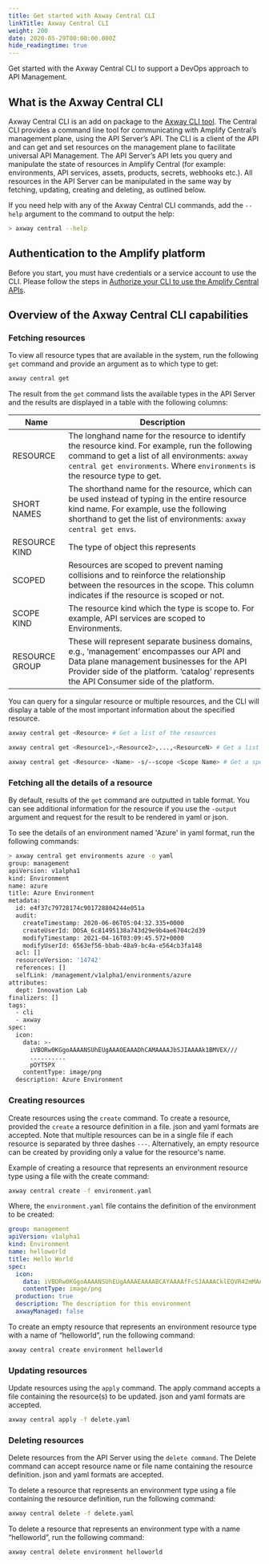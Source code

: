 ```yaml
---
title: Get started with Axway Central CLI
linkTitle: Axway Central CLI
weight: 200
date: 2020-05-29T00:00:00.000Z
hide_readingtime: true
---
```

Get started with the Axway Central CLI to support a DevOps approach to API Management.

## What is the Axway Central CLI

Axway Central CLI is an add on package to the [Axway CLI tool](https://www.npmjs.com/package/axway).  The Central CLI provides a command line tool for communicating with Amplify Central’s management plane, using the API Server’s API. The CLI is a client of the API and can get and set resources on the management plane to facilitate universal API Management. The API Server’s API lets you query and manipulate the state of resources in Amplify Central (for example: environments, API services, assets, products, secrets, webhooks etc.). All resources in the API Server can be manipulated in the same way by fetching, updating, creating and deleting, as outlined below.

If you need help with any of the Axway Central CLI commands, add the `--help` argument to the command to output the help:

 ```bash
> axway central --help
 ```

## Authentication to the Amplify platform

Before you start, you must have credentials or a service account to use the CLI. Please follow the steps in [Authorize your CLI to use the Amplify Central APIs](/docs/integrate_with_central/cli_central/cli_install/#authorize-your-cli-to-use-the-amplify-central-apis).

## Overview of the Axway Central CLI capabilities

### Fetching resources

To view all resource types that are available in the system, run the following `get` command and provide an argument as to which type to get:

```bash
axway central get 
```

The result from the `get` command lists the available types in the API Server and the results are displayed in a table with the following columns:

| Name      | Description |
| ----------- | ----------- |
| RESOURCE      | The longhand name for the resource to identify the resource kind. For example, run the following command to get a list of all environments: `axway central get environments`. Where `environments` is the resource type to get.         |
| SHORT NAMES   | The shorthand name for the resource, which can be used instead of typing in the entire resource kind name. For example, use the following shorthand to get the list of environments: `axway central get envs`.        |
| RESOURCE KIND   | The type of object this represents        |
| SCOPED   | Resources are scoped to prevent naming collisions and to reinforce the relationship between the resources in the scope. This column indicates if the resource is scoped or not.         |
| SCOPE KIND   | The resource kind which the type is scope to. For example, API services are scoped to Environments.         |
| RESOURCE GROUP  | These will represent separate business domains, e.g., ‘management’ encompasses our API and Data plane management businesses for the API Provider side of the platform. ‘catalog’ represents the API Consumer side of the platform.  |

You can query for a singular resource or multiple resources, and the CLI will display a table of the most important information about the specified resource.

```bash
axway central get <Resource> # Get a list of the resources
```

```bash
axway central get <Resource1>,<Resource2>,...,<ResourceN> # Get a list of multiple resources
```

```bash
axway central get <Resource> <Name> -s/--scope <Scope Name> # Get a specific resource by name in a named scope
```

### Fetching all the details of a resource

By default, results of the `get` command are outputted in table format. You can see additional information for the resource if you use the `-output` argument and request for the result to be rendered in yaml or json.

To see the details of an environment named 'Azure' in yaml format, run the following commands:

```bash
> axway central get environments azure -o yaml
group: management
apiVersion: v1alpha1
kind: Environment
name: azure
title: Azure Environment
metadata:
  id: e4f37c79728174c901728804244e051a
  audit:
    createTimestamp: 2020-06-06T05:04:32.335+0000
    createUserId: DOSA_6c81495138a743d29e9b4ae6704c2d39
    modifyTimestamp: 2021-04-16T03:09:45.572+0000
    modifyUserId: 6563ef56-bbab-48a9-bc4a-e564cb3fa148
  acl: []
  resourceVersion: '14742'
  references: []
  selfLink: /management/v1alpha1/environments/azure
attributes:
  dept: Innovation Lab
finalizers: []
tags:
  - cli
  - axway
spec:
  icon:
    data: >-
      iVBORw0KGgoAAAANSUhEUgAAAOEAAADhCAMAAAAJbSJIAAAAk1BMVEX///
      ..........
      pOYT5PX
    contentType: image/png
  description: Azure Environment
```

### Creating resources

Create resources using the `create` command. To create a resource, provided the `create` a resource definition in a file. json and yaml formats are accepted. Note that multiple resources can be in a single file if each resource is separated by three dashes `---`.
Alternatively, an empty resource can be created by providing only a value for the resource's name.

Example of creating a resource that represents an environment resource type using a file with the create command:

```bash
axway central create -f environment.yaml
```

Where, the `environment.yaml` file contains the definition of the environment to be created:

```yaml
group: management
apiVersion: v1alpha1
kind: Environment
name: helloworld
title: Hello World
spec:
  icon:
    data: iVBORw0KGgoAAAANSUhEUgAAAAEAAAABCAYAAAAfFcSJAAAACklEQVR42mMAAQAABQABoIJXOQAAAABJRU5ErkJggg==
    contentType: image/png
  production: true
  description: The description for this environment
  axwayManaged: false
```

To create an empty resource that represents an environment resource type with a name of “helloworld”, run the following command:

```bash
axway central create environment helloworld
```

### Updating resources

Update resources using the `apply` command. The apply command accepts a file containing the resource(s) to be updated. json and yaml formats are accepted.

```bash
axway central apply -f delete.yaml
```

### Deleting resources

Delete resources from the API Server using the `delete command`. The Delete command can accept resource name or file name containing the resource definition. json and yaml formats are accepted.

To delete a resource that represents an environment type using a file containing the resource definition, run the following command:

```bash
axway central delete -f delete.yaml
```

To delete a resource that represents an environment type with a name “helloworld”, run the following command:

```bash
axway central delete environment helloworld
```
